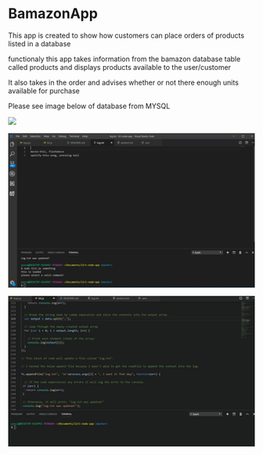 # BamazonApp
This app is created to show how customers can place orders of products listed in a database

functionaly this app takes information from the bamazon database table called products and displays products available to the user/customer

It also takes in the order and advises whether or not there enough units available for purchase

Please see image below of database from MYSQL

![](screencap%20and%20gifs/bamazonCapture.JPG)

![](gif%20and%20screenshots/Log.jpeg)

![](gif%20and%20screenshots/liri_action.gif)





